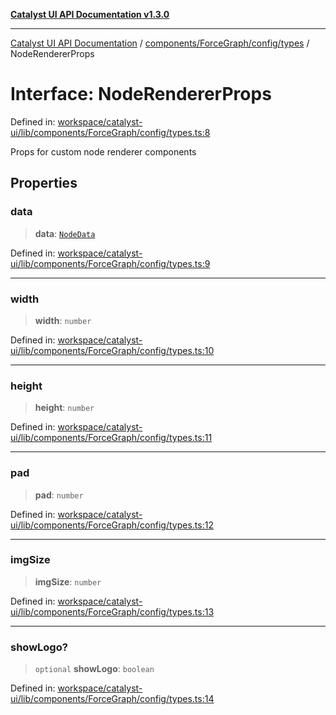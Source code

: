 [**Catalyst UI API Documentation v1.3.0**](../../../../../README.md)

---

[Catalyst UI API Documentation](../../../../../README.md) / [components/ForceGraph/config/types](../README.md) / NodeRendererProps

# Interface: NodeRendererProps

Defined in: [workspace/catalyst-ui/lib/components/ForceGraph/config/types.ts:8](https://github.com/TheBranchDriftCatalyst/catalyst-ui/blob/main/lib/components/ForceGraph/config/types.ts#L8)

Props for custom node renderer components

## Properties

### data

> **data**: [`NodeData`](../../../types/interfaces/NodeData.md)

Defined in: [workspace/catalyst-ui/lib/components/ForceGraph/config/types.ts:9](https://github.com/TheBranchDriftCatalyst/catalyst-ui/blob/main/lib/components/ForceGraph/config/types.ts#L9)

---

### width

> **width**: `number`

Defined in: [workspace/catalyst-ui/lib/components/ForceGraph/config/types.ts:10](https://github.com/TheBranchDriftCatalyst/catalyst-ui/blob/main/lib/components/ForceGraph/config/types.ts#L10)

---

### height

> **height**: `number`

Defined in: [workspace/catalyst-ui/lib/components/ForceGraph/config/types.ts:11](https://github.com/TheBranchDriftCatalyst/catalyst-ui/blob/main/lib/components/ForceGraph/config/types.ts#L11)

---

### pad

> **pad**: `number`

Defined in: [workspace/catalyst-ui/lib/components/ForceGraph/config/types.ts:12](https://github.com/TheBranchDriftCatalyst/catalyst-ui/blob/main/lib/components/ForceGraph/config/types.ts#L12)

---

### imgSize

> **imgSize**: `number`

Defined in: [workspace/catalyst-ui/lib/components/ForceGraph/config/types.ts:13](https://github.com/TheBranchDriftCatalyst/catalyst-ui/blob/main/lib/components/ForceGraph/config/types.ts#L13)

---

### showLogo?

> `optional` **showLogo**: `boolean`

Defined in: [workspace/catalyst-ui/lib/components/ForceGraph/config/types.ts:14](https://github.com/TheBranchDriftCatalyst/catalyst-ui/blob/main/lib/components/ForceGraph/config/types.ts#L14)

